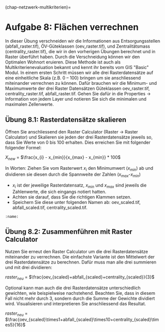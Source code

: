 (chap-netzwerk-multikriterien)=
# Aufgabe 8: Flächen verrechnen

In dieser Übung verschneiden wir die Informationen aus Entsorgungsstellen (abfall_raster.tif), ÖV-Güteklassen (oev_raster.tif), und Zentralitätsmass (centrality_raster.tif), die wir in den vorherigen Übungen berechnet und in Raster überführt haben. Durch die Verschneidung können wir den Optimalen Wohnort eruieren. Diese Methode ist auch als Multikriterienevaluation bekannt und kennt ihr bereits vom GIS "Basic" Modul.
In einem ersten Schritt müssen wir alle drei Rasterdatensätze auf eine einheitliche Skala (z.B. 0 – 100) bringen um sie anschliessend miteinander verrechnen zu können. Dafür brauchen wir die Minimum- und Maximumwerte der drei Raster Datensätzen Güteklassen oev_raster.tif, centrality_raster.tif, abfall_raster.tif. Gehen Sie dafür in die Properties -> Information von jedem Layer und notieren Sie sich die minimalen und maximalen Zellenwerte.

## Übung 8.1: Rasterdatensätze skalieren
Öffnen Sie anschliessend den Raster Calculator (Raster -> Raster Calculator) und Skalieren sie jeden der drei Rasterdatensätze jeweils so, dass Sie Werte von 0 bis 100 erhalten. Dies erreichen Sie mit folgender folgender Formel:

$X_{new}$ = $\frac{x_{i} - x_{min}}{x_{max} - x_{min}} * 100$

In Worten: Ziehen Sie vom Rasterwert $x_{i}$ den Minimumwert ($x_{min}$) ab und dividieren sie diesen durch die Spannweite der Zahlen ($x_{max}$-$x_{min}$)
- $x_{i}$ ist der jeweilige Rasterdatensatz, $x_{min}$ und $x_{max}$ sind jeweils die Zahlenwerte, die sich eingangs notiert hatten.
- Achten sie darauf, dass Sie die richtigen Klammen setzen.
- Speichern Sie diese unter folgenden Namen ab: oev_scaled.tif, abfall_scaled.tif, centrality_scaled.tif.

```{figure} figures/rastCalc.jpg
:name: 
```


## Übung 8.2: Zusammenführen mit Raster Calculator

Nutzen Sie erneut den Raster Calculator um die drei Rasterdatensätze miteinander zu verrechnen. Die einfachste Variante ist den Mittelwert der drei Rasterdatensätze zu berechnen. Dafür muss man alle drei summieren und mit drei dividieren:

$raster_{neu}$ = $\frac{oev_{scaled}+abfall_{scaled}+centrality_{scaled}}{3}$

Optional kann man auch die drei Rasterdatensätze unterschiedlich gewichten, wie beispielweise nachstehend. Beachten Sie, dass in diesem Fall nicht mehr durch 3, sondern durch die Summe der Gewichte dividiert wird. Visualisieren und interpretieren Sie anschliessend das Resultat.

$raster_{neu}$ = $\frac{oev_{scaled}\times1+abfall_{scaled}\times10+centrality_{scaled}\times5}{16}$
